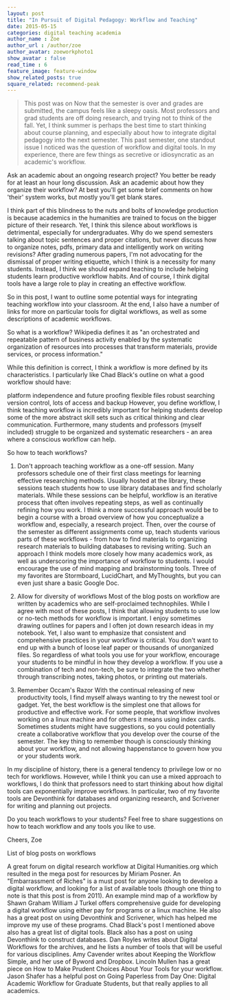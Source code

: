```yaml
---
layout: post
title: "In Pursuit of Digital Pedagogy: Workflow and Teaching"
date: 2015-05-15
categories: digital teaching academia
author_name : Zoe 
author_url : /author/zoe
author_avatar: zoeworkphoto1
show_avatar : false
read_time : 6
feature_image: feature-window
show_related_posts: true
square_related: recommend-peak
---
```


> This post was on
Now that the semester is over and grades are submitted, the campus feels like a sleepy oasis. Most professors and grad students are off doing research, and trying not to think of the fall. Yet, I think summer is perhaps the best time to start thinking about course planning, and especially about how to integrate digital pedagogy into the next semester. This past semester, one standout issue I noticed was the question of workflow and digital tools. In my experience, there are few things as secretive or idiosyncratic as an academic's workflow.

Ask an academic about an ongoing research project? You better be ready for at least an hour long discussion.
Ask an academic about how they organize their workflow? At best you'll get some brief comments on how 'their' system works, but mostly you'll get blank stares.

I think part of this blindness to the nuts and bolts of knowledge production is because academics in the humanities are trained to focus on the bigger picture of their research. Yet, I think this silence about workflows is detrimental, especially for undergraduates. Why do we spend semesters talking about topic sentences and proper citations, but never discuss how to organize notes, pdfs, primary data and intelligently work on writing revisions? After grading numerous papers, I'm not advocating for the dismissal of proper writing etiquette, which I think is a necessity for many students. Instead, I think we should expand teaching to include helping students learn productive workflow habits. And of course, I think digital tools have a large role to play in creating an effective workflow.

So in this post, I want to outline some potential ways for integrating teaching workflow into your classroom. At the end, I also have a number of links for more on particular tools for digital workflows, as well as some descriptions of academic workflows.

So what is a workflow?
Wikipedia defines it as "an orchestrated and repeatable pattern of business activity enabled by the systematic organization of resources into processes that transform materials, provide services, or process information."

While this definition is correct, I think a workflow is more defined by its characteristics. I particularly like Chad Black's outline on what a good workflow should have:

platform independence and future proofing
flexible files
robust searching
version control, lots of access and backup
However, you define workflow, I think teaching workflow is incredibly important for helping students develop some of the more abstract skill sets such as critical thinking and clear communication. Furthermore, many students and professors (myself included) struggle to be organized and systematic researchers - an area where a conscious workflow can help.

So how to teach workflows?

1. Don't approach teaching workflow as a one-off session.
Many professors schedule one of their first class meetings for learning effective researching methods. Usually hosted at the library, these sessions teach students how to use library databases and find scholarly materials. While these sessions can be helpful, workflow is an iterative process that often involves repeating steps, as well as continually refining how you work. I think a more successful approach would be to begin a course with a broad overview of how you conceptualize a workflow and, especially, a research project. Then, over the course of the semester as different assignments come up, teach students various parts of these workflows - from how to find materials to organizing research materials to building databases to revising writing. Such an approach I think models more closely how many academics work, as well as underscoring the importance of workflow to students. I would encourage the use of mind mapping and brainstorming tools. Three of my favorites are Stormboard, LucidChart, and MyThoughts, but you can even just share a basic Google Doc.

2. Allow for diversity of workflows
Most of the blog posts on workflow are written by academics who are self-proclaimed technophiles. While I agree with most of these posts, I think that allowing students to use low or no-tech methods for workflow is important. I enjoy sometimes drawing outlines for papers and I often jot down research ideas in my notebook. Yet, I also want to emphasize that consistent and comprehensive practices in your workflow is critical. You don't want to end up with a bunch of loose leaf paper or thousands of unorganized files. So regardless of what tools you use for your workflow, encourage your students to be mindful in how they develop a workflow. If you use a combination of tech and non-tech, be sure to integrate the two whether through transcribing notes, taking photos, or printing out materials.

3. Remember Occam's Razor
With the continual releasing of new productivity tools, I find myself always wanting to try the newest tool or gadget. Yet, the best workflow is the simplest one that allows for productive and effective work. For some people, that workflow involves working on a linux machine and for others it means using index cards. Sometimes students might have suggestions, so you could potentially create a collaborative workflow that you develop over the course of the semester. The key thing to remember though is consciously thinking about your workflow, and not allowing happenstance to govern how you or your students work.

In my discipline of history, there is a general tendency to privilege low or no tech for workflows. However, while I think you can use a mixed approach to workflows, I do think that professors need to start thinking about how digital tools can exponentially improve workflows. In particular, two of my favorite tools are Devonthink for databases and organizing research, and Scrivener for writing and planning out projects.

Do you teach workflows to your students? Feel free to share suggestions on how to teach workflow and any tools you like to use.

Cheers,
Zoe

List of blog posts on workflows

A great forum on digital research workflow at Digital Humanities.org which resulted in the mega post for resources by Miriam Posner. An "Embarrassment of Riches" is a must post for anyone looking to develop a digital workflow, and looking for a list of available tools (though one thing to note is that this post is from 2011).
An example mind map of a workflow by Shawn Graham
William J Turkel offers comprehensive guide for developing a digital workflow using either pay for programs or a linux machine.  He also has a great post on using Devonthink and Scrivener, which has helped me improve my use of these programs.
Chad Black's post I mentioned above also has a great list of digital tools. Black also has a post on using Devonthink to construct databases.
Dan Royles writes about Digital Workflows for the archives, and he lists a number of tools that will be useful for various disciplines.
Amy Cavender writes about Keeping the Workflow Simple, and her use of Byword and Dropbox.
Lincoln Mullen has a great piece on How to Make Prudent Choices About Your Tools for your workflow.
Jason Shafer has a helpful post on Going Paperless from Day One: Digital Academic Workflow for Graduate Students, but that really applies to all academics.
